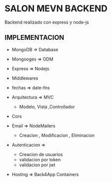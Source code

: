 # SALON MEVN BACKEND  
Backend realizado con express y node-js

## IMPLEMENTACION
- MongoDB => Database
- Mongooges => ODM
- Express => Nodejs
- Middlewares
- fechas => date-fns
- Arquitectura => MVC
  - Modelo, Vista ,Controllador
- Cors
- Email => NodeMailers
  - Creacion , Modificacion , Eliminacion
- Autenticacion =>
  - Creacion de usuarios
  - validacion por token
  - validacion por jwt

- Hosting => Back4App Containers